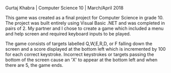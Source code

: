Gurtaj Khabra |
Computer Science 10 |
March/April 2018

This game was created as a final project for Computer Science in grade 10.
The project was built entirely using Visual Basic .NET and was completed in pairs of 2.
My partner and I chose to create a game which included a menu and help screen and
required keyboard inputs to be played.

The game consists of targets labelled Q,W,E,R,D, or F falling down the screen
and a score displayed at the bottom left which is incremented by 100 for each
correct keystroke. Incorrect keystrokes or targets passing the bottom of
the screen cause an 'X' to appear at the bottom left and when there are 5,
the game ends.
